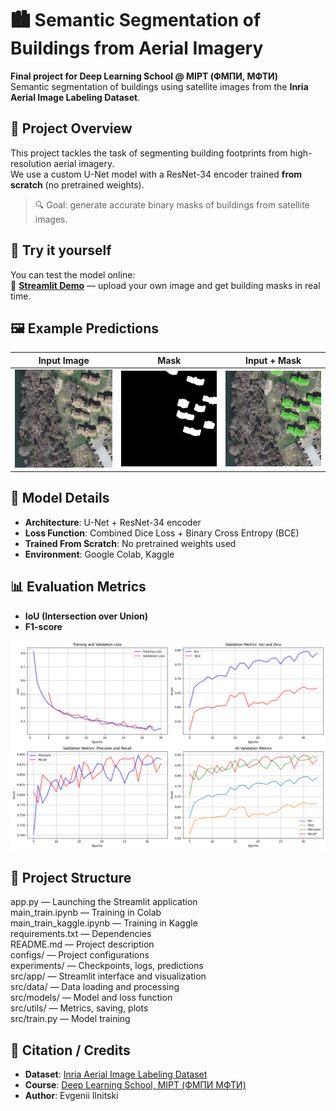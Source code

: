 # 🏙️ Semantic Segmentation of Buildings from Aerial Imagery

**Final project for Deep Learning School @ MIPT (ФМПИ, МФТИ)**  
Semantic segmentation of buildings using satellite images from the **Inria Aerial Image Labeling Dataset**.

## 📌 Project Overview

This project tackles the task of segmenting building footprints from high-resolution aerial imagery.  
We use a custom U-Net model with a ResNet-34 encoder trained **from scratch** (no pretrained weights).

> 🔍 Goal: generate accurate binary masks of buildings from satellite images.

## 🚀 Try it yourself

You can test the model online:  
🔗 **[Streamlit Demo](https://geodatadls.streamlit.app/)** — upload your own image and get building masks in real time.

## 🖼️ Example Predictions

| Input Image |    Mask    | Input + Mask |
|-------------|------------|--------------|
| ![](experiments/predictions/input.jpg) | ![](experiments/predictions/mask.jpg) | ![](experiments/predictions/inp+mask.jpg) |

## 🧠 Model Details

- **Architecture**: U-Net + ResNet-34 encoder
- **Loss Function**: Combined Dice Loss + Binary Cross Entropy (BCE)
- **Trained From Scratch**: No pretrained weights used
- **Environment**: Google Colab, Kaggle

## 📊 Evaluation Metrics

- **IoU (Intersection over Union)**
- **F1-score**

![](experiments/predictions/metrics.jpg)

## 📁 Project Structure

app.py — Launching the Streamlit application  
main_train.ipynb — Training in Colab  
main_train_kaggle.ipynb — Training in Kaggle  
requirements.txt — Dependencies  
README.md — Project description  
configs/ — Project configurations  
experiments/ — Checkpoints, logs, predictions  
src/app/ — Streamlit interface and visualization  
src/data/ — Data loading and processing  
src/models/ — Model and loss function  
src/utils/ — Metrics, saving, plots  
src/train.py — Model training   


## 💬 Citation / Credits

- **Dataset**: [Inria Aerial Image Labeling Dataset](https://project.inria.fr/aerialimagelabeling/)
- **Course**: [Deep Learning School, MIPT (ФМПИ МФТИ)](https://dls.samcs.ru/)
- **Author**: Evgenii Ilnitski
